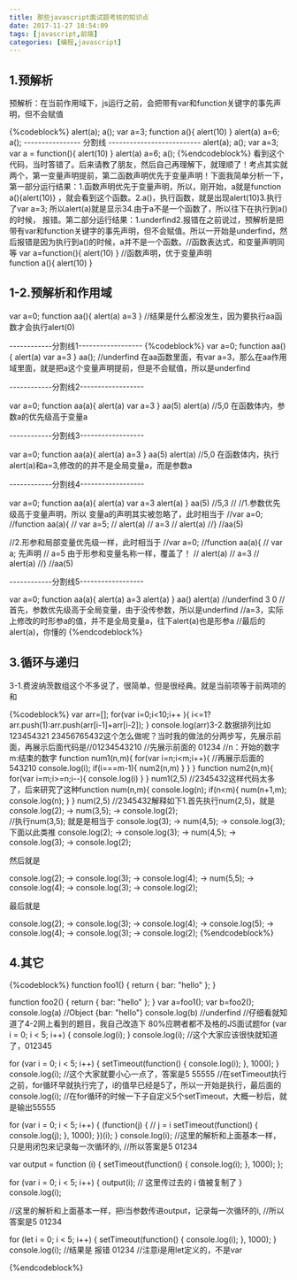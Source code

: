 ```yaml
---
title: 那些javascript面试题考核的知识点
date: 2017-11-27 18:54:09
tags: [javascript,前端]
categories: [编程,javascript]
---
```

## 1.预解析

预解析：在当前作用域下，js运行之前，会把带有var和function关键字的事先声明，但不会赋值

{%codeblock%}
alert(a);
a();
var a=3;
function a(){
  alert(10)
}
alert(a)
a=6;
a();
---------------- 分割线 --------------------------
alert(a);
a();
var a=3;
var a = function(){
  alert(10)
}
alert(a)
a=6;
a();
{%endcodeblock%}
看到这个代码，当时答错了。后来请教了朋友，然后自己再理解下，就理顺了！考点其实就两个，第一变量声明提前，第二函数声明优先于变量声明！下面我简单分析一下，第一部分运行结果：1.函数声明优先于变量声明，所以，刚开始，a就是function a(){alert(10)} ，就会看到这个函数。2.a()，执行函数，就是出现alert(10)3.执行了var a=3; 所以alert(a)就是显示34.由于a不是一个函数了，所以往下在执行到a()的时候， 报错。第二部分运行结果：1.underfind2.报错在之前说过，预解析是把带有var和function关键字的事先声明，但不会赋值。所以一开始是underfind，然后报错是因为执行到a()的时候，a并不是一个函数。//函数表达式，和变量声明同等
var a=function(){
    alert(10)
} 
//函数声明，优于变量声明    
function a(){
    alert(10)
} 
## 1-2.预解析和作用域
var a=0;
function aa(){
    alert(a)
    a=3
}
//结果是什么都没发生，因为要执行aa函数才会执行alert(0)

------------分割线1------------------
{%codeblock%}
var a=0;
function aa(){
    alert(a)
    var a=3
}
aa();
//underfind  在aa函数里面，有var a=3，那么在aa作用域里面，就是把a这个变量声明提前，但是不会赋值，所以是underfind

------------分割线2------------------

var a=0;
function aa(a){
    alert(a)
    var a=3
}
aa(5)
alert(a)
//5,0   在函数体内，参数a的优先级高于变量a

------------分割线3------------------

var a=0;
function aa(a){
    alert(a)
    a=3
}
aa(5)
alert(a)
//5,0   在函数体内，执行alert(a)和a=3,修改的的并不是全局变量a，而是参数a

------------分割线4------------------

var a=0;
function aa(a){
    alert(a)
    var a=3
    alert(a)
}
aa(5)
//5,3
//
//1.参数优先级高于变量声明，所以 变量a的声明其实被忽略了，此时相当于
//var a=0;
//function aa(a){
//  var a=5;
//    alert(a)
//    a=3
//    alert(a)
//}
//aa(5)

//2.形参和局部变量优先级一样，此时相当于
//var a=0;
//function aa(a){
//  var a;    先声明
//  a=5      由于形参和变量名称一样，覆盖了！
//    alert(a)
//    a=3
//    alert(a)
//}
//aa(5)

------------分割线5------------------

var a=0;
function aa(a){
    alert(a)
    a=3
    alert(a)
}
aa()
alert(a)
//underfind  3  0 
//首先，参数优先级高于全局变量，由于没传参数，所以是underfind
//a=3，实际上修改的时形参a的值，并不是全局变量a，往下alert(a)也是形参a
//最后的alert(a)，你懂的
{%endcodeblock%}
## 3.循环与递归
3-1.费波纳茨数组这个不多说了，很简单，但是很经典。就是当前项等于前两项的和

{%codeblock%}
var arr=[];
for(var i=0;i<10;i++ ){
    i<=1?arr.push(1):arr.push(arr[i-1]+arr[i-2]);
}
console.log(arr)3-2.数据排列比如 123454321 23456765432这个怎么做呢？当时我的做法的分两步写，先展示前面，再展示后面代码是//01234543210
//先展示前面的   01234
//n：开始的数字    m:结束的数字
function num1(n,m){
    for(var i=n;i<m;i++){
        //再展示后面的 543210
        console.log(i);
        if(i===m-1){
            num2(n,m)
        }
    }
}
function num2(n,m){
    for(var i=m;i>=n;i--){
        console.log(i)
    }
}
num1(2,5)  //2345432这样代码太多了，后来研究了这种function num(n,m){
    console.log(n);
    if(n<m){
        num(n+1,m);
        console.log(n);
    }
}
num(2,5)  //2345432解释如下1.首先执行num(2,5)，就是
console.log(2); ->  num(3,5);  ->  console.log(2);      
//执行num(3,5);  就是是相当于   console.log(3); -> num(4,5); -> console.log(3); 下面以此类推
console.log(2); -> console.log(3); -> num(4,5); -> console.log(3); ->  console.log(2);  

然后就是

console.log(2); -> console.log(3); -> console.log(4); -> num(5,5); -> console.log(4); -> console.log(3); ->  console.log(2);

最后就是

console.log(2); -> console.log(3); -> console.log(4); -> console.log(5); -> console.log(4); -> console.log(3); ->  console.log(2);
{%endcodeblock%}
## 4.其它

{%codeblock%}
function foo1()
{
 return {
     bar: "hello"
 };
}
 
function foo2()
{
 return
 {
     bar: "hello"
 };
}
var a=foo1();
var b=foo2();
console.log(a) //Object {bar: "hello"}
console.log(b) //underfind
//仔细看就知道了4-2网上看到的题目，我自己改造下 80%应聘者都不及格的JS面试题for (var i = 0; i < 5; i++) {
  console.log(i);
}
console.log(i);
//这个大家应该很快就知道了，012345



for (var i = 0; i < 5; i++) {
 setTimeout(function() {
  console.log(i);
 }, 1000);
}
console.log(i);
//这个大家就要小心一点了，答案是5    55555
//在setTimeout执行之前，for循环早就执行完了，i的值早已经是5了，所以一开始是执行，最后面的console.log(i);
//在for循环的时候一下子自定义5个setTimeout，大概一秒后，就是输出55555



for (var i = 0; i < 5; i++) {
 (function(j) { // j = i
  setTimeout(function() {
   console.log(j);
  }, 1000);
 })(i);
}
console.log(i); 
//这里的解析和上面基本一样，只是用闭包来记录每一次循环的i,
//所以答案是5     01234



var output = function (i) {
 setTimeout(function() {
  console.log(i);
 }, 1000);
};
 
for (var i = 0; i < 5; i++) {
 output(i); // 这里传过去的 i 值被复制了
}
console.log(i);

//这里的解析和上面基本一样，把i当参数传进output，记录每一次循环的i,
//所以答案是5     01234



for (let i = 0; i < 5; i++) {
 setTimeout(function() {
  console.log(i);
 }, 1000);
}
console.log(i);
//结果是  报错   01234 
//注意i是用let定义的，不是var

{%endcodeblock%}